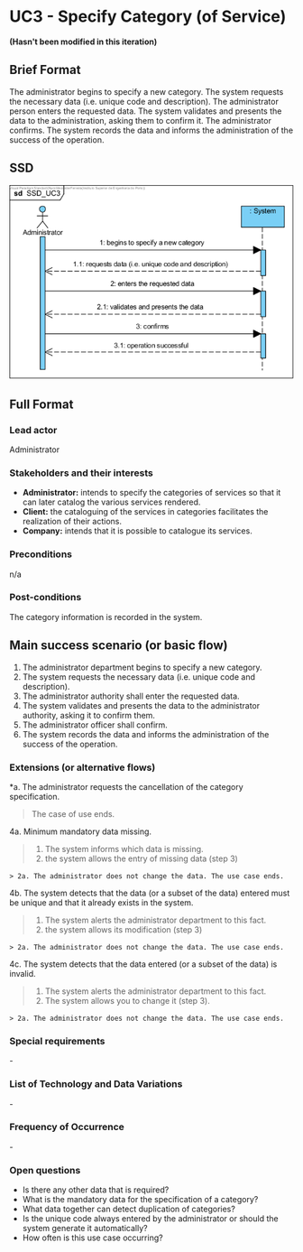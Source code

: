 # UC3 - Specify Category (of Service)

**(Hasn't been modified in this iteration)**

## Brief Format

The administrator begins to specify a new category. The system requests the necessary data (i.e. unique code and description). The administrator person enters the requested data. The system validates and presents the data to the administration, asking them to confirm it. The administrator confirms. The system records the data and informs the administration of the success of the operation.

## SSD
![UC3-SSD.png](SSD_UC3.png)

## Full Format

### Lead actor

Administrator

### Stakeholders and their interests
* **Administrator:** intends to specify the categories of services so that it can later catalog the various services rendered.
* **Client:** the cataloguing of the services in categories facilitates the realization of their actions.
* **Company:** intends that it is possible to catalogue its services.


### Preconditions
n/a

### Post-conditions
The category information is recorded in the system.

## Main success scenario (or basic flow)

1. The administrator department begins to specify a new category. 
2. The system requests the necessary data (i.e. unique code and description). 
3. The administrator authority shall enter the requested data. 
4. The system validates and presents the data to the administrator authority, asking it to confirm them. 
5. The administrator officer shall confirm. 
6. The system records the data and informs the administration of the success of the operation.


### Extensions (or alternative flows)

*a. The administrator requests the cancellation of the category specification.

> The case of use ends.

4a. Minimum mandatory data missing.
> 1. The system informs which data is missing.
> 2. the system allows the entry of missing data (step 3)
>
	> 2a. The administrator does not change the data. The use case ends.

4b. The system detects that the data (or a subset of the data) entered must be unique and that it already exists in the system.
> 1. The system alerts the administrator department to this fact.
> 2. the system allows its modification (step 3)
>
	> 2a. The administrator does not change the data. The use case ends.

4c. The system detects that the data entered (or a subset of the data) is invalid.
> 1. The system alerts the administrator department to this fact. 
> 2. The system allows you to change it (step 3).
> 
	> 2a. The administrator does not change the data. The use case ends. 

### Special requirements
\-

### List of Technology and Data Variations
\-

### Frequency of Occurrence
\-

### Open questions

* Is there any other data that is required?
* What is the mandatory data for the specification of a category?
* What data together can detect duplication of categories?
* Is the unique code always entered by the administrator or should the system generate it automatically?
* How often is this use case occurring?
